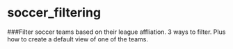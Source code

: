 # soccer_filtering

###Filter soccer teams based on their league affliation.
3 ways to filter. Plus how to create a default view of one of the teams.
